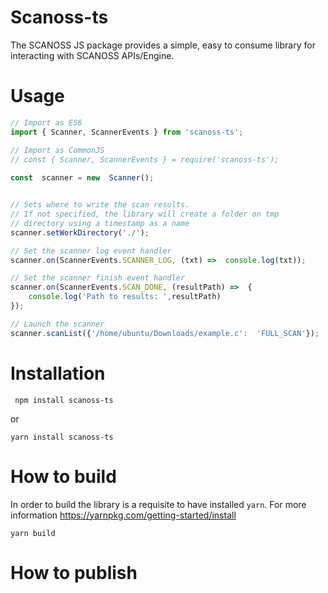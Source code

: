 # Scanoss-ts

The SCANOSS JS package provides a simple, easy to consume library for interacting with SCANOSS APIs/Engine.


# Usage

```typescript
// Import as ES6
import { Scanner, ScannerEvents } from 'scanoss-ts';

// Import as CommonJS
// const { Scanner, ScannerEvents } = require('scanoss-ts');
  
const  scanner = new  Scanner();


// Sets where to write the scan results. 
// If not specified, the library will create a folder on tmp 
// directory using a timestamp as a name
scanner.setWorkDirectory('./');

// Set the scanner log event handler
scanner.on(ScannerEvents.SCANNER_LOG, (txt) =>  console.log(txt));

// Set the scanner finish event handler
scanner.on(ScannerEvents.SCAN_DONE, (resultPath) =>  {
	console.log('Path to results: ',resultPath)
});

// Launch the scanner
scanner.scanList({'/home/ubuntu/Downloads/example.c':  'FULL_SCAN'});
```
# Installation
```
 npm install scanoss-ts  
```
or
```
yarn install scanoss-ts
```

# How to build
In order to build the library is a requisite to have installed `yarn`. For more information https://yarnpkg.com/getting-started/install
```
yarn build
```

# How to publish
